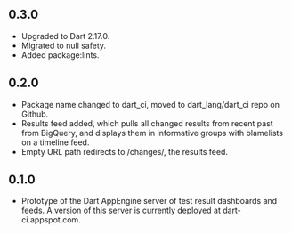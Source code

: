 ## 0.3.0

* Upgraded to Dart 2.17.0.
* Migrated to null safety.
* Added package:lints.

## 0.2.0

* Package name changed to dart_ci, moved to dart_lang/dart_ci repo on Github.
* Results feed added, which pulls all changed results from recent past from
  BigQuery, and displays them in informative groups with blamelists on a
  timeline feed.
* Empty URL path redirects to /changes/, the results feed.

## 0.1.0

* Prototype of the Dart AppEngine server of test result dashboards and feeds.
  A version of this server is currently deployed at dart-ci.appspot.com.
